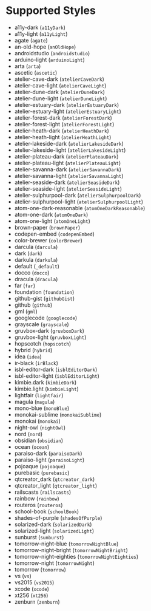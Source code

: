 # Supported Styles

- a11y-dark (`a11yDark`)
- a11y-light (`a11yLight`)
- agate (`agate`)
- an-old-hope (`anOldHope`)
- androidstudio (`androidstudio`)
- arduino-light (`arduinoLight`)
- arta (`arta`)
- ascetic (`ascetic`)
- atelier-cave-dark (`atelierCaveDark`)
- atelier-cave-light (`atelierCaveLight`)
- atelier-dune-dark (`atelierDuneDark`)
- atelier-dune-light (`atelierDuneLight`)
- atelier-estuary-dark (`atelierEstuaryDark`)
- atelier-estuary-light (`atelierEstuaryLight`)
- atelier-forest-dark (`atelierForestDark`)
- atelier-forest-light (`atelierForestLight`)
- atelier-heath-dark (`atelierHeathDark`)
- atelier-heath-light (`atelierHeathLight`)
- atelier-lakeside-dark (`atelierLakesideDark`)
- atelier-lakeside-light (`atelierLakesideLight`)
- atelier-plateau-dark (`atelierPlateauDark`)
- atelier-plateau-light (`atelierPlateauLight`)
- atelier-savanna-dark (`atelierSavannaDark`)
- atelier-savanna-light (`atelierSavannaLight`)
- atelier-seaside-dark (`atelierSeasideDark`)
- atelier-seaside-light (`atelierSeasideLight`)
- atelier-sulphurpool-dark (`atelierSulphurpoolDark`)
- atelier-sulphurpool-light (`atelierSulphurpoolLight`)
- atom-one-dark-reasonable (`atomOneDarkReasonable`)
- atom-one-dark (`atomOneDark`)
- atom-one-light (`atomOneLight`)
- brown-paper (`brownPaper`)
- codepen-embed (`codepenEmbed`)
- color-brewer (`colorBrewer`)
- darcula (`darcula`)
- dark (`dark`)
- darkula (`darkula`)
- default (`_default`)
- docco (`docco`)
- dracula (`dracula`)
- far (`far`)
- foundation (`foundation`)
- github-gist (`githubGist`)
- github (`github`)
- gml (`gml`)
- googlecode (`googlecode`)
- grayscale (`grayscale`)
- gruvbox-dark (`gruvboxDark`)
- gruvbox-light (`gruvboxLight`)
- hopscotch (`hopscotch`)
- hybrid (`hybrid`)
- idea (`idea`)
- ir-black (`irBlack`)
- isbl-editor-dark (`isblEditorDark`)
- isbl-editor-light (`isblEditorLight`)
- kimbie.dark (`kimbieDark`)
- kimbie.light (`kimbieLight`)
- lightfair (`lightfair`)
- magula (`magula`)
- mono-blue (`monoBlue`)
- monokai-sublime (`monokaiSublime`)
- monokai (`monokai`)
- night-owl (`nightOwl`)
- nord (`nord`)
- obsidian (`obsidian`)
- ocean (`ocean`)
- paraiso-dark (`paraisoDark`)
- paraiso-light (`paraisoLight`)
- pojoaque (`pojoaque`)
- purebasic (`purebasic`)
- qtcreator_dark (`qtcreator_dark`)
- qtcreator_light (`qtcreator_light`)
- railscasts (`railscasts`)
- rainbow (`rainbow`)
- routeros (`routeros`)
- school-book (`schoolBook`)
- shades-of-purple (`shadesOfPurple`)
- solarized-dark (`solarizedDark`)
- solarized-light (`solarizedLight`)
- sunburst (`sunburst`)
- tomorrow-night-blue (`tomorrowNightBlue`)
- tomorrow-night-bright (`tomorrowNightBright`)
- tomorrow-night-eighties (`tomorrowNightEighties`)
- tomorrow-night (`tomorrowNight`)
- tomorrow (`tomorrow`)
- vs (`vs`)
- vs2015 (`vs2015`)
- xcode (`xcode`)
- xt256 (`xt256`)
- zenburn (`zenburn`)
